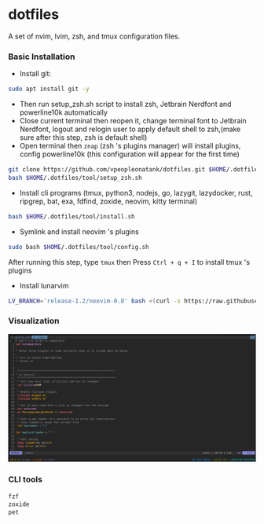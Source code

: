 # dotfiles
A set of nvim, lvim, zsh, and tmux configuration files.

### Basic Installation

- Install git:
```bash
sudo apt install git -y
```
- Then run setup_zsh.sh script to install zsh, Jetbrain Nerdfont and powerline10k automatically
- Close current terminal then reopen it, change terminal font to Jetbrain Nerdfont, logout and relogin user to apply default shell to zsh,(make sure after this step, zsh is default shell)
- Open terminal then `znap` (zsh 's plugins manager) will install plugins,  config powerline10k (this configuration will appear for the first time)
```bash
git clone https://github.com/vpeopleonatank/dotfiles.git $HOME/.dotfiles/tool
bash $HOME/.dotfiles/tool/setup_zsh.sh

```
- Install cli programs (tmux, python3, nodejs, go, lazygit, lazydocker, rust, ripgrep, bat, exa, fdfind, zoxide, neovim, kitty terminal)
```bash
bash $HOME/.dotfiles/tool/install.sh

```
- Symlink and install neovim 's plugins
```bash
sudo bash $HOME/.dotfiles/tool/config.sh

```
After running this step, type `tmux` then Press `Ctrl + q + I` to install tmux 's plugins

- Install lunarvim
```bash
LV_BRANCH='release-1.2/neovim-0.8' bash <(curl -s https://raw.githubusercontent.com/lunarvim/lunarvim/master/utils/installer/install.sh)
```

### Visualization


<img src='./docs/plot.png'>

### CLI tools
```
fzf
zoxide
pet
```

